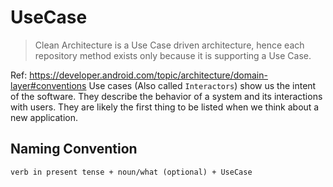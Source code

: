 # UseCase
> Clean Architecture is a Use Case driven architecture, hence each repository method exists only because it is supporting a Use Case.

Ref: https://developer.android.com/topic/architecture/domain-layer#conventions
Use cases (Also called `Interactors`) show us the intent of the software. They describe the behavior of a system and its interactions with users. They are likely the first thing to be listed when we think about a new application.


## Naming Convention
`verb in present tense + noun/what (optional) + UseCase`